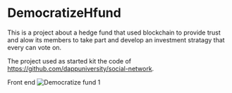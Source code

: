 # DemocratizeHfund
This is a project about a hedge fund that used blockchain to provide trust and alow its members to take part and develop an investment stratagy that every can vote on.

The project used as started kit the code of https://github.com/dappuniversity/social-network.

Front end 
![Democratize fund 1](https://user-images.githubusercontent.com/97196020/148573484-7a5a6978-c0ff-44c8-b2bf-9dab2edd48be.png)
